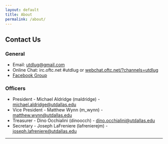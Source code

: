```yaml
---
layout: default 
title: About
permalink: /about/
---
```


## Contact Us

### General

* Email: [utdlug@gmail.com](mailto:utdlug@gmail.com)
* Online Chat: irc.oftc.net #utdlug or [webchat.oftc.net/?channels=utdlug](http://webchat.oftc.net/?channels=utdlug)
* [Facebook Group](http://www.facebook.com/groups/utdlug)

### Officers

* President - Michael Aldridge (maldridge) - [michael.aldridge@utdallas.edu](mailto:michael.aldridge@utdallas.edu)
* Vice President - Matthew Wynn (m_wynn) - [matthew.wynn@utdallas.edu](mailto:matthew.wynn@utdallas.edu)
* Treasurer - Dino Occhialini (dinoocch) - [dino.occhialini@utdallas.edu](mailto:dino.occhialini@utdallas.edu)
* Secretary - Joseph LaFreniere (lafrenierejm) - [joseph.lafreniere@utdallas.edu](mailto:joseph.lafreniere@utdallas.edu)

---

